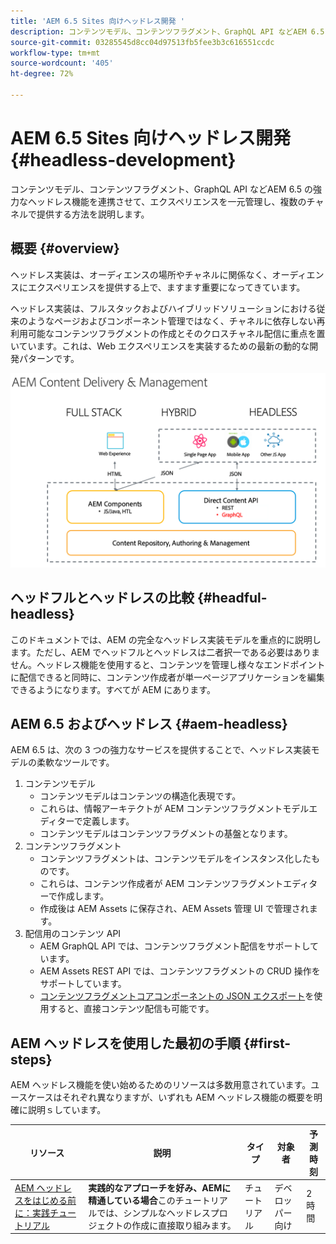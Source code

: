 ```yaml
---
title: 'AEM 6.5 Sites 向けヘッドレス開発 '
description: コンテンツモデル、コンテンツフラグメント、GraphQL API などAEM 6.5 の強力なヘッドレス機能を連携させて、エクスペリエンスを一元管理し、複数のチャネルで提供する方法を説明します。
source-git-commit: 03285545d8cc04d97513fb5fee3b3c616551ccdc
workflow-type: tm+mt
source-wordcount: '405'
ht-degree: 72%

---
```



# AEM 6.5 Sites 向けヘッドレス開発 {#headless-development}

コンテンツモデル、コンテンツフラグメント、GraphQL API などAEM 6.5 の強力なヘッドレス機能を連携させて、エクスペリエンスを一元管理し、複数のチャネルで提供する方法を説明します。

## 概要 {#overview}

ヘッドレス実装は、オーディエンスの場所やチャネルに関係なく、オーディエンスにエクスペリエンスを提供する上で、ますます重要になってきています。

ヘッドレス実装は、フルスタックおよびハイブリッドソリューションにおける従来のようなページおよびコンポーネント管理ではなく、チャネルに依存しない再利用可能なコンテンツフラグメントの作成とそのクロスチャネル配信に重点を置いています。これは、Web エクスペリエンスを実装するための最新の動的な開発パターンです。

![AEM 実装モデル](assets/aem-implementation-models.png)

## ヘッドフルとヘッドレスの比較 {#headful-headless}

このドキュメントでは、AEM の完全なヘッドレス実装モデルを重点的に説明します。ただし、AEM でヘッドフルとヘッドレスは二者択一である必要はありません。ヘッドレス機能を使用すると、コンテンツを管理し様々なエンドポイントに配信できると同時に、コンテンツ作成者が単一ページアプリケーションを編集できるようになります。すべてが AEM にあります。

<!-- HM-Links
>[!TIP]
>
>See the document [Headful and Headless in AEM](/help/implementing/developing/headful-headless.md) for more information.
-->

## AEM 6.5 およびヘッドレス {#aem-headless}

AEM 6.5 は、次の 3 つの強力なサービスを提供することで、ヘッドレス実装モデルの柔軟なツールです。

1. コンテンツモデル
   * コンテンツモデルはコンテンツの構造化表現です。
   * これらは、情報アーキテクトが AEM コンテンツフラグメントモデルエディターで定義します。
   * コンテンツモデルはコンテンツフラグメントの基盤となります。
1. コンテンツフラグメント
   * コンテンツフラグメントは、コンテンツモデルをインスタンス化したものです。
   * これらは、コンテンツ作成者が AEM コンテンツフラグメントエディターで作成します。
   * 作成後は AEM Assets に保存され、AEM Assets 管理 UI で管理されます。
1. 配信用のコンテンツ API
   * AEM GraphQL API では、コンテンツフラグメント配信をサポートしています。
   * AEM Assets REST API では、コンテンツフラグメントの CRUD 操作をサポートしています。
   * [コンテンツフラグメントコアコンポーネントの JSON エクスポート](https://experienceleague.adobe.com/docs/experience-manager-core-components/using/components/content-fragment-component.html?lang=ja)を使用すると、直接コンテンツ配信も可能です。

## AEM ヘッドレスを使用した最初の手順 {#first-steps}

AEM ヘッドレス機能を使い始めるためのリソースは多数用意されています。ユースケースはそれぞれ異なりますが、いずれも AEM ヘッドレス機能の概要を明確に説明ｓしています。

| リソース | 説明 | タイプ | 対象者 | 予測時刻 |
|---|---|---|---|---|
| [AEM ヘッドレスをはじめる前に：実践チュートリアル](https://experienceleague.adobe.com/docs/experience-manager-learn/getting-started-with-aem-headless/graphql/multi-step/overview.html?lang=ja) | **実践的なアプローチを好み、AEMに精通している場合**&#x200B;このチュートリアルでは、シンプルなヘッドレスプロジェクトの作成に直接取り組みます。 | チュートリアル | デベロッパー向け | 2 時間 |

<!-- HM-Links
|Resource|Description|Type|Audience|Est. Time|
|---|---|---|---|---|
|[Headless Developer Journey](/help/journey-headless/developer/overview.md)|**For users new to AEM and headless** technologies, start here for a comprehensive introduction to AEM and its headless features from the theory of headless through going live with your first headless project.|Guide|Developers **new to AEM and headless**|1 hour|
|[Headless Getting Started Guide](/help/implementing/developing/headless/getting-started/introduction.md)|**For experienced AEM users** who need a short summary of the key AEM headless features, check out this quick start overview.|Quick Start|Developers, Administrators **with AEM experience**|20 minutes|
|[Getting Started with AEM Headless hands-on tutorial](https://experienceleague.adobe.com/docs/experience-manager-learn/getting-started-with-aem-headless/graphql/multi-step/overview.html)|**If you prefer a hands-on approach and are familiar with AEM**, this tutorial dives directly into creating a simple headless project.|Tutorial|Developers|2 hours|
-->
